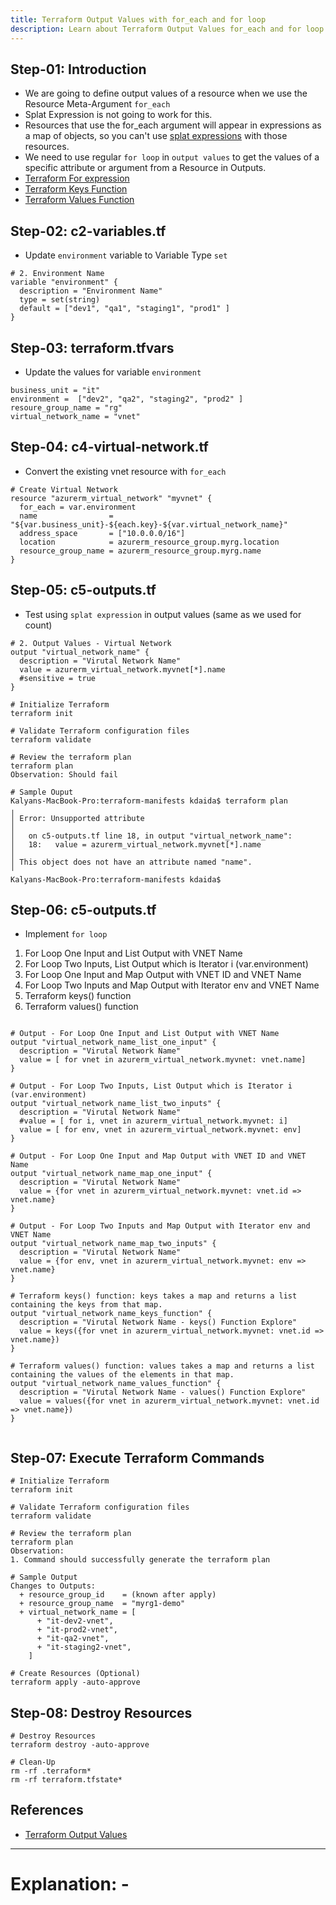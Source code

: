```yaml
---
title: Terraform Output Values with for_each and for loop
description: Learn about Terraform Output Values for_each and for loop
---
```

## Step-01: Introduction
- We are going to define output values of a resource when we use the Resource Meta-Argument `for_each`
- Splat Expression is not going to work for this.
- Resources that use the for_each argument will appear in expressions as a map of objects, so you can't use [splat expressions](https://www.terraform.io/docs/language/expressions/splat.html#splat-expressions-with-maps) with those resources. 
- We need to use regular `for loop` in `output values` to get the values of a specific attribute or argument from a Resource in Outputs. 
- [Terraform For expression](https://www.terraform.io/docs/language/expressions/for.html)
- [Terraform Keys Function](https://www.terraform.io/docs/language/functions/keys.html)
- [Terraform Values Function](https://www.terraform.io/docs/language/functions/values.html)

## Step-02: c2-variables.tf
- Update `environment` variable to Variable Type `set`
```t
# 2. Environment Name
variable "environment" {
  description = "Environment Name"
  type = set(string)
  default = ["dev1", "qa1", "staging1", "prod1" ]
}
```

## Step-03: terraform.tfvars
- Update the values for variable `environment`
```t
business_unit = "it"
environment =  ["dev2", "qa2", "staging2", "prod2" ]
resoure_group_name = "rg"
virtual_network_name = "vnet"
```

## Step-04: c4-virtual-network.tf
- Convert the existing vnet resource with `for_each`
```t
# Create Virtual Network
resource "azurerm_virtual_network" "myvnet" {
  for_each = var.environment
  name                = "${var.business_unit}-${each.key}-${var.virtual_network_name}"
  address_space       = ["10.0.0.0/16"]
  location            = azurerm_resource_group.myrg.location
  resource_group_name = azurerm_resource_group.myrg.name
}
```

## Step-05: c5-outputs.tf
- Test using `splat expression` in output values (same as we used for count)
```t
# 2. Output Values - Virtual Network
output "virtual_network_name" {
  description = "Virutal Network Name"
  value = azurerm_virtual_network.myvnet[*].name 
  #sensitive = true
}

# Initialize Terraform
terraform init

# Validate Terraform configuration files
terraform validate

# Review the terraform plan
terraform plan 
Observation: Should fail

# Sample Ouput
Kalyans-MacBook-Pro:terraform-manifests kdaida$ terraform plan
╷
│ Error: Unsupported attribute
│ 
│   on c5-outputs.tf line 18, in output "virtual_network_name":
│   18:   value = azurerm_virtual_network.myvnet[*].name 
│ 
│ This object does not have an attribute named "name".
╵
Kalyans-MacBook-Pro:terraform-manifests kdaida$ 

```

## Step-06: c5-outputs.tf
- Implement `for loop` 
1. For Loop One Input and List Output with VNET Name 
2. For Loop Two Inputs, List Output which is Iterator i (var.environment)
3. For Loop One Input and Map Output with VNET ID and VNET Name
4. For Loop Two Inputs and Map Output with Iterator env and VNET Name
5. Terraform keys() function
6. Terraform values() function
```t

# Output - For Loop One Input and List Output with VNET Name 
output "virtual_network_name_list_one_input" {
  description = "Virutal Network Name"
  value = [ for vnet in azurerm_virtual_network.myvnet: vnet.name]
}

# Output - For Loop Two Inputs, List Output which is Iterator i (var.environment)
output "virtual_network_name_list_two_inputs" {
  description = "Virutal Network Name"
  #value = [ for i, vnet in azurerm_virtual_network.myvnet: i]
  value = [ for env, vnet in azurerm_virtual_network.myvnet: env]
}

# Output - For Loop One Input and Map Output with VNET ID and VNET Name
output "virtual_network_name_map_one_input" {
  description = "Virutal Network Name"
  value = {for vnet in azurerm_virtual_network.myvnet: vnet.id => vnet.name}
}

# Output - For Loop Two Inputs and Map Output with Iterator env and VNET Name
output "virtual_network_name_map_two_inputs" {
  description = "Virutal Network Name"
  value = {for env, vnet in azurerm_virtual_network.myvnet: env => vnet.name}
}

# Terraform keys() function: keys takes a map and returns a list containing the keys from that map.
output "virtual_network_name_keys_function" {
  description = "Virutal Network Name - keys() Function Explore"
  value = keys({for vnet in azurerm_virtual_network.myvnet: vnet.id => vnet.name})
}

# Terraform values() function: values takes a map and returns a list containing the values of the elements in that map.
output "virtual_network_name_values_function" {
  description = "Virutal Network Name - values() Function Explore"
  value = values({for vnet in azurerm_virtual_network.myvnet: vnet.id => vnet.name})
}


```

## Step-07: Execute Terraform Commands
```t
# Initialize Terraform
terraform init

# Validate Terraform configuration files
terraform validate

# Review the terraform plan
terraform plan 
Observation:
1. Command should successfully generate the terraform plan

# Sample Output
Changes to Outputs:
  + resource_group_id    = (known after apply)
  + resource_group_name  = "myrg1-demo"
  + virtual_network_name = [
      + "it-dev2-vnet",
      + "it-prod2-vnet",
      + "it-qa2-vnet",
      + "it-staging2-vnet",
    ]

# Create Resources (Optional)
terraform apply -auto-approve
```

## Step-08: Destroy Resources
```t
# Destroy Resources
terraform destroy -auto-approve

# Clean-Up
rm -rf .terraform*
rm -rf terraform.tfstate*
```


## References
- [Terraform Output Values](https://www.terraform.io/docs/language/values/outputs.html)

--------------------------------------------------------------------------------------------------------------------------------------------------------------------

# Explanation: - 

